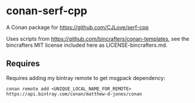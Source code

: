 # conan-serf-cpp

A Conan package for https://github.com/CJLove/serf-cpp

Uses scripts from https://github.com/bincrafters/conan-templates, see the bincrafters MIT license included here as LICENSE-bincrafters.md.

## Requires

Requires adding my bintray remote to get msgpack dependency:
```
conan remote add <UNIQUE_LOCAL_NAME_FOR_REMOTE> https://api.bintray.com/conan/matthew-d-jones/conan
```
